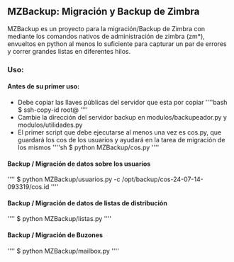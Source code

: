 ## MZBackup: Migración y Backup de Zimbra 

MZBackup es un proyecto para la migración/Backup de Zimbra con mediante los comandos nativos de administración de zimbra (zm*), envueltos en python al menos lo suficiente para capturar un par de errores y correr grandes listas en diferentes hilos.

### Uso:
#### Antes de su primer uso:
* Debe copiar las llaves públicas del servidor que esta por copiar
''''bash
    $ ssh-copy-id root@<ip servidor remoto>
''''
* Cambie la dirección del servidor backup en modulos/backupeador.py y modulos/utilidades.py
* El primer script que debe ejecutarse al menos una vez es cos.py, que guardará los cos de los usuarios y ayudará en la tarea de migración de los mismos
''''sh
    $ python MZBackup/cos.py
''''
#### Backup / Migración de datos sobre los usuarios
''''
    $ python MZBackup/usuarios.py -c /opt/backup/cos-24-07-14-093319/cos.id
''''
#### Backup / Migración de datos de listas de distribución
''''
    $ python MZBackup/listas.py 
''''
#### Backup / Migración de Buzones
''''
    $ python MZBackup/mailbox.py
''''


